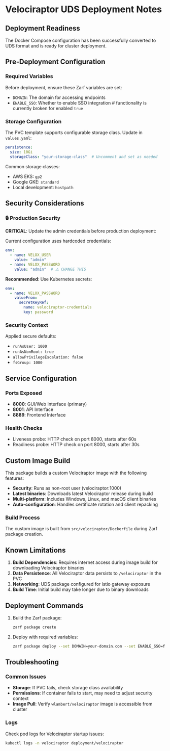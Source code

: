 # Velociraptor UDS Deployment Notes

## Deployment Readiness

The Docker Compose configuration has been successfully converted to UDS format and is ready for cluster deployment.

## Pre-Deployment Configuration

### Required Variables
Before deployment, ensure these Zarf variables are set:
- `DOMAIN`: The domain for accessing endpoints
- `ENABLE_SSO`: Whether to enable SSO integration # functionality is currently broken for enabled `true`

### Storage Configuration
The PVC template supports configurable storage class. Update in `values.yaml`:
```yaml
persistence:
  size: 10Gi
  storageClass: "your-storage-class"  # Uncomment and set as needed
```

Common storage classes:
- AWS EKS: `gp2`
- Google GKE: `standard`
- Local development: `hostpath`

## Security Considerations

### 🔒 Production Security
**CRITICAL**: Update the admin credentials before production deployment:

Current configuration uses hardcoded credentials:
```yaml
env:
  - name: VELOX_USER
    value: "admin"
  - name: VELOX_PASSWORD
    value: "admin"  # ⚠️ CHANGE THIS
```

**Recommended**: Use Kubernetes secrets:
```yaml
env:
  - name: VELOX_PASSWORD
    valueFrom:
      secretKeyRef:
        name: velociraptor-credentials
        key: password
```

### Security Context
Applied secure defaults:
- `runAsUser: 1000`
- `runAsNonRoot: true`
- `allowPrivilegeEscalation: false`
- `fsGroup: 1000`

## Service Configuration

### Ports Exposed
- **8000**: GUI/Web Interface (primary)
- **8001**: API Interface
- **8889**: Frontend Interface

### Health Checks
- Liveness probe: HTTP check on port 8000, starts after 60s
- Readiness probe: HTTP check on port 8000, starts after 30s

## Custom Image Build

This package builds a custom Velociraptor image with the following features:
- **Security**: Runs as non-root user (velociraptor:1000)
- **Latest binaries**: Downloads latest Velociraptor release during build
- **Multi-platform**: Includes Windows, Linux, and macOS client binaries
- **Auto-configuration**: Handles certificate rotation and client repacking

### Build Process
The custom image is built from `src/velociraptor/Dockerfile` during Zarf package creation.

## Known Limitations

1. **Build Dependencies**: Requires internet access during image build for downloading Velociraptor binaries
2. **Data Persistence**: All Velociraptor data persists to `/velociraptor` in the PVC
3. **Networking**: UDS package configured for istio gateway exposure
4. **Build Time**: Initial build may take longer due to binary downloads

## Deployment Commands

1. Build the Zarf package:
   ```bash
   zarf package create
   ```

2. Deploy with required variables:
   ```bash
   zarf package deploy --set DOMAIN=your-domain.com --set ENABLE_SSO=false
   ```

## Troubleshooting

### Common Issues
- **Storage**: If PVC fails, check storage class availability
- **Permissions**: If container fails to start, may need to adjust security context
- **Image Pull**: Verify `wlambert/velociraptor` image is accessible from cluster

### Logs
Check pod logs for Velociraptor startup issues:
```bash
kubectl logs -n velociraptor deployment/velociraptor
```

